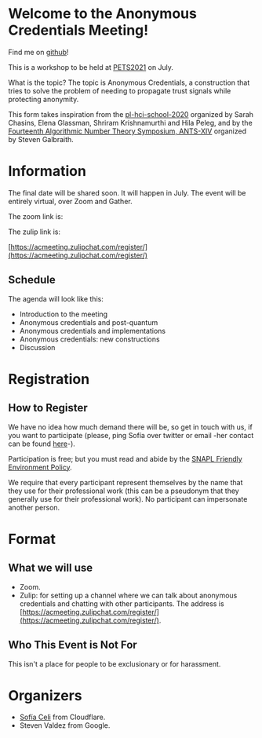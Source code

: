 # Welcome to the Anonymous Credentials Meeting!

Find me on [github](https://github.com/claucece/Anonymous-Credentials-Meeting)!

This is a workshop to be held at [PETS2021](https://www.petsymposium.org/)
on July.

What is the topic? The topic is Anonymous Credentials, a construction that
tries to solve the problem of needing to propagate trust signals while protecting
anonymity.

This form takes inspiration from the [pl-hci-school-2020](https://shriram.github.io/pl-hci-school-2020/)
organized by Sarah Chasins, Elena Glassman, Shriram Krishnamurthi and Hila Peleg,
and by the [Fourteenth Algorithmic Number Theory Symposium, ANTS-XIV](https://www.math.auckland.ac.nz/~sgal018/ANTS/index.html)
organized by Steven Galbraith.

# Information

The final date will be shared soon. It will happen in July.
The event will be entirely virtual, over Zoom and Gather.

The zoom link is:

The zulip link is:

[https://acmeeting.zulipchat.com/register/](https://acmeeting.zulipchat.com/register/)

## Schedule

The agenda will look like this:

* Introduction to the meeting
* Anonymous credentials and post-quantum
* Anonymous credentials and implementations
* Anonymous credentials: new constructions
* Discussion

# Registration

## How to Register

We have no idea how much demand there will be, so get in touch with us, if you
want to participate (please, ping Sofía over twitter or email -her contact can
be found [here](https://www.sofiaceli.com/contact/)-).

Participation is free; but you must read and abide by the [SNAPL Friendly Environment Policy](https://snapl.org/2015/policy.html).

We require that every participant represent themselves by the name that they
use for their professional work (this can be a pseudonym that they generally
use for their professional work). No participant can impersonate another person.

# Format

## What we will use

* Zoom.
* Zulip: for setting up a channel where we can talk about anonymous credentials and
  chatting with other participants. The address is [https://acmeeting.zulipchat.com/register/](https://acmeeting.zulipchat.com/register/).

## Who This Event is Not For

This isn't a place for people to be exclusionary or for harassment.

# Organizers

* [Sofía Celi](https://claucece.github.io/) from Cloudflare.
* Steven Valdez from Google.